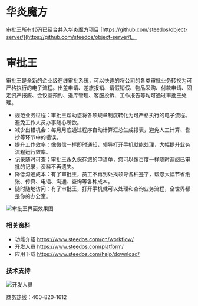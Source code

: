 # 华炎魔方

审批王所有代码已经合并入[华炎魔方](https://www.steedos.com/platform/)项目 [https://github.com/steedos/object-server/](https://github.com/steedos/object-server/)。

# 审批王

审批王是全新的企业级在线审批系统，可以快速的将公司的各类审批业务转换为可严格执行的电子流程。出差申请、差旅报销、请假销假、物品采购、付款申请、固定资产报废、会议室预约、退库管理、客服投诉、工作报告等均可通过审批王处理。

- 规范业务过程：审批王帮助您将各项规章制度转化为可严格执行的电子流程。避免工作人员办事随心所欲。
- 减少出错机会：每月月底通过程序自动计算汇总生成报表，避免人工计算、誊抄等环节中的错误。
- 提升工作效率：像微信一样即时通知，领导打开手机就能处理，大幅提升业务流程运行效率。
- 记录随时可查：审批王永久保存您的申请单，您可以像百度一样随时调阅已审批的记录，资料不再遗失。
- 降低沟通成本：有了审批王，员工不再到处找领导各种签字，帮您大幅节省纸张、传真、电话、沟通、查询等各种成本。
- 随时随地访问：有了审批王，打开手机就可以处理和查询业务流程，全世界都是你的办公室。

![审批王界面效果图](https://www.steedos.com/assets/products/workflow.png)

### 相关资料
- 功能介绍 https://www.steedos.com/cn/workflow/ 
- 开发人员 https://www.steedos.com/platform/
- 应用下载 https://www.steedos.com/help/download/

### 技术支持
![开发人员](https://www.steedos.com/assets/contact_by_weixin.png)

商务热线：400-820-1612

